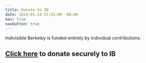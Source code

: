 ```yaml
---
title: Donate to IB
date: 2019-01-14 21:52:00 -08:00
nav: true
navbutton: true
---
```


Indivisible Berkeley is funded entirely by individual contributions.

## [Click here](https://join.indivisibleberkeley.org/donate) to donate securely to IB